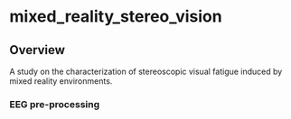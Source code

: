 # mixed_reality_stereo_vision
## Overview
A study on the characterization of stereoscopic visual fatigue induced by mixed reality environments.
### EEG pre-processing
